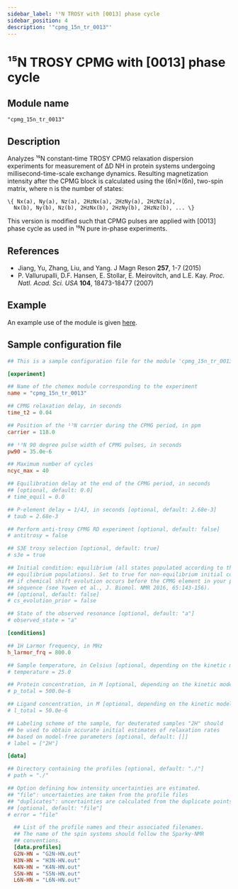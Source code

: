 ```yaml
---
sidebar_label: ¹⁵N TROSY with [0013] phase cycle
sidebar_position: 4
description: '"cpmg_15n_tr_0013"'
---
```


# ¹⁵N TROSY CPMG with [0013] phase cycle

## Module name

`"cpmg_15n_tr_0013"`

## Description

Analyzes ¹⁵N constant-time TROSY CPMG relaxation dispersion experiments for
measurement of ΔD NH in protein systems undergoing millisecond-time-scale
exchange dynamics. Resulting magnetization intensity after the CPMG block is
calculated using the (6n)×(6n), two-spin matrix, where n is the number of
states:

    \{ Nx(a), Ny(a), Nz(a), 2HzNx(a), 2HzNy(a), 2HzNz(a),
      Nx(b), Ny(b), Nz(b), 2HzNx(b), 2HzNy(b), 2HzNz(b), ... \}

This version is modified such that CPMG pulses are applied with [0013] phase
cycle as used in ¹⁵N pure in-phase experiments.

## References

-   Jiang, Yu, Zhang, Liu, and Yang. J Magn Reson **257**, 1-7 (2015)
-   P. Vallurupalli, D.F. Hansen, E. Stollar, E. Meirovitch, and L.E. Kay. _Proc.
    Natl. Acad. Sci. USA_ **104**, 18473-18477 (2007)

## Example

An example use of the module is given
[here](https://github.com/gbouvignies/chemex/tree/master/examples/Experiments/CPMG_15N_TR_0013/).

## Sample configuration file

```toml title="experiment.toml"
## This is a sample configuration file for the module 'cpmg_15n_tr_0013'

[experiment]

## Name of the chemex module corresponding to the experiment
name = "cpmg_15n_tr_0013"

## CPMG relaxation delay, in seconds
time_t2 = 0.04

## Position of the ¹⁵N carrier during the CPMG period, in ppm
carrier = 118.0

## ¹⁵N 90 degree pulse width of CPMG pulses, in seconds
pw90 = 35.0e-6

## Maximum number of cycles
ncyc_max = 40

## Equilibration delay at the end of the CPMG period, in seconds
## [optional, default: 0.0]
# time_equil = 0.0

## P-element delay = 1/4J, in seconds [optional, default: 2.68e-3]
# taub = 2.68e-3

## Perform anti-trosy CPMG RD experiment [optional, default: false]
# antitrosy = false

## S3E trosy selection [optional, default: true]
# s3e = true

## Initial condition: equilibrium (all states populated according to their
## equilibrium populations). Set to true for non-equilibrium initial condition
## if chemical shift evolution occurs before the CPMG element in your pulse
## sequence (see Yuwen et al., J. Biomol. NMR 2016, 65:143-156).
## [optional, default: false]
# cs_evolution_prior = false

## State of the observed resonance [optional, default: "a"]
# observed_state = "a"

[conditions]

## 1H Larmor frequency, in MHz
h_larmor_frq = 800.0

## Sample temperature, in Celsius [optional, depending on the kinetic model]
# temperature = 25.0

## Protein concentration, in M [optional, depending on the kinetic model]
# p_total = 500.0e-6

## Ligand concentration, in M [optional, depending on the kinetic model]
# l_total = 50.0e-6

## Labeling scheme of the sample, for deuterated samples "2H" should
## be used to obtain accurate initial estimates of relaxation rates
## based on model-free parameters [optional, default: []]
# label = ["2H"]

[data]

## Directory containing the profiles [optional, default: "./"]
# path = "./"

## Option defining how intensity uncertainties are estimated.
## "file": uncertainties are taken from the profile files
## "duplicates": uncertainties are calculated from the duplicate points
## [optional, default: "file"]
# error = "file"

  ## List of the profile names and their associated filenames.
  ## The name of the spin systems should follow the Sparky-NMR
  ## conventions.
  [data.profiles]
  G2N-HN = "G2N-HN.out"
  H3N-HN = "H3N-HN.out"
  K4N-HN = "K4N-HN.out"
  S5N-HN = "S5N-HN.out"
  L6N-HN = "L6N-HN.out"
```
